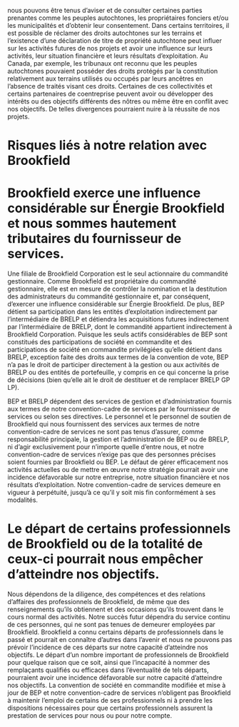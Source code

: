 nous pouvons être tenus d’aviser et de consulter certaines parties prenantes comme les peuples autochtones, les propriétaires fonciers et/ou les municipalités et d’obtenir leur consentement. Dans certains territoires, il est possible de réclamer des droits autochtones sur les terrains et l’existence d’une déclaration de titre de propriété autochtone peut influer sur les activités futures de nos projets et avoir une influence sur leurs activités, leur situation financière et leurs résultats d’exploitation. Au Canada, par exemple, les tribunaux ont reconnu que les peuples autochtones pouvaient posséder des droits protégés par la constitution relativement aux terrains utilisés ou occupés par leurs ancêtres en l’absence de traités visant ces droits. Certaines de ces collectivités et certains partenaires de coentreprise peuvent avoir ou développer des intérêts ou des objectifs différents des nôtres ou même être en conflit avec nos objectifs. De telles divergences pourraient nuire à la réussite de nos projets.  

# Risques liés à notre relation avec Brookfield  

# Brookfield exerce une influence considérable sur Énergie Brookfield et nous sommes hautement tributaires du fournisseur de services.  

Une filiale de Brookfield Corporation est le seul actionnaire du commandité gestionnaire. Comme Brookfield est propriétaire du commandité gestionnaire, elle est en mesure de contrôler la nomination et la destitution des administrateurs du commandité gestionnaire et, par conséquent, d’exercer une influence considérable sur Énergie Brookfield. De plus, BEP détient sa participation dans les entités d’exploitation indirectement par l’intermédiaire de BRELP et détiendra les acquisitions futures indirectement par l’intermédiaire de BRELP, dont le commandité appartient indirectement à Brookfield Corporation. Puisque les seuls actifs considérables de BEP sont constitués des participations de société en commandite et des participations de société en commandite privilégiées qu’elle détient dans BRELP, exception faite des droits aux termes de la convention de vote, BEP n’a pas le droit de participer directement à la gestion ou aux activités de BRELP ou des entités de portefeuille, y compris en ce qui concerne la prise de décisions (bien qu’elle ait le droit de destituer et de remplacer BRELP GP LP).  

BEP et BRELP dépendent des services de gestion et d’administration fournis aux termes de notre convention-cadre de services par le fournisseur de services ou selon ses directives. Le personnel et le personnel de soutien de Brookfield qui nous fournissent des services aux termes de notre convention-cadre de services ne sont pas tenus d’assurer, comme responsabilité principale, la gestion et l’administration de BEP ou de BRELP, ni d’agir exclusivement pour n’importe quelle d’entre nous, et notre convention-cadre de services n’exige pas que des personnes précises soient fournies par Brookfield ou BEP. Le défaut de gérer efficacement nos activités actuelles ou de mettre en œuvre notre stratégie pourrait avoir une incidence défavorable sur notre entreprise, notre situation financière et nos résultats d’exploitation. Notre convention-cadre de services demeure en vigueur à perpétuité, jusqu’à ce qu’il y soit mis fin conformément à ses modalités.  

# Le départ de certains professionnels de Brookfield ou de la totalité de ceux-ci pourrait nous empêcher d’atteindre nos objectifs.  

Nous dépendons de la diligence, des compétences et des relations d’affaires des professionnels de Brookfield, de même que des renseignements qu’ils obtiennent et des occasions qu’ils trouvent dans le cours normal des activités. Notre succès futur dépendra du service continu de ces personnes, qui ne sont pas tenues de demeurer employées par Brookfield. Brookfield a connu certains départs de professionnels dans le passé et pourrait en connaître d’autres dans l’avenir et nous ne pouvons pas prévoir l’incidence de ces départs sur notre capacité d’atteindre nos objectifs. Le départ d’un nombre important de professionnels de Brookfield pour quelque raison que ce soit, ainsi que l’incapacité à nommer des remplaçants qualifiés ou efficaces dans l’éventualité de tels départs, pourraient avoir une incidence défavorable sur notre capacité d’atteindre nos objectifs. La convention de société en commandite modifiée et mise à jour de BEP et notre convention-cadre de services n’obligent pas Brookfield à maintenir l’emploi de certains de ses professionnels ni à prendre les dispositions nécessaires pour que certains professionnels assurent la prestation de services pour nous ou pour notre compte.  